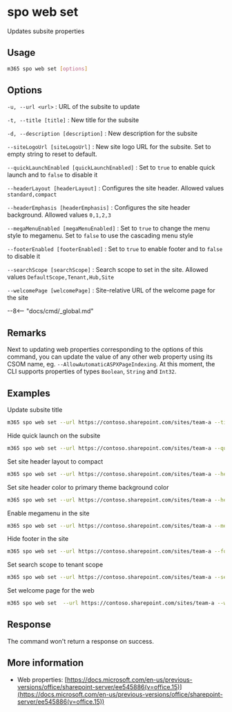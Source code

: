 # spo web set

Updates subsite properties

## Usage

```sh
m365 spo web set [options]
```

## Options

`-u, --url <url>`
: URL of the subsite to update

`-t, --title [title]`
: New title for the subsite

`-d, --description [description]`
: New description for the subsite

`--siteLogoUrl [siteLogoUrl]`
: New site logo URL for the subsite. Set to empty string to reset to default.

`--quickLaunchEnabled [quickLaunchEnabled]`
: Set to `true` to enable quick launch and to `false` to disable it

`--headerLayout [headerLayout]`
: Configures the site header. Allowed values `standard,compact`

`--headerEmphasis [headerEmphasis]`
: Configures the site header background. Allowed values `0,1,2,3`

`--megaMenuEnabled [megaMenuEnabled]`
: Set to `true` to change the menu style to megamenu. Set to `false` to use the cascading menu style

`--footerEnabled [footerEnabled]`
: Set to `true` to enable footer and to `false` to disable it

`--searchScope [searchScope]`
: Search scope to set in the site. Allowed values `DefaultScope,Tenant,Hub,Site`

`--welcomePage [welcomePage]`
: Site-relative URL of the welcome page for the site

--8<-- "docs/cmd/_global.md"

## Remarks

Next to updating web properties corresponding to the options of this command, you can update the value of any other web property using its CSOM name, eg. `--AllowAutomaticASPXPageIndexing`. At this moment, the CLI supports properties of types `Boolean`, `String` and `Int32`.

## Examples

Update subsite title

```sh
m365 spo web set --url https://contoso.sharepoint.com/sites/team-a --title Team-a
```

Hide quick launch on the subsite

```sh
m365 spo web set --url https://contoso.sharepoint.com/sites/team-a --quickLaunchEnabled false
```

Set site header layout to compact

```sh
m365 spo web set --url https://contoso.sharepoint.com/sites/team-a --headerLayout compact
```

Set site header color to primary theme background color

```sh
m365 spo web set --url https://contoso.sharepoint.com/sites/team-a --headerEmphasis 0
```

Enable megamenu in the site

```sh
m365 spo web set --url https://contoso.sharepoint.com/sites/team-a --megaMenuEnabled true
```

Hide footer in the site

```sh
m365 spo web set --url https://contoso.sharepoint.com/sites/team-a --footerEnabled false
```

Set search scope to tenant scope

```sh
m365 spo web set --url https://contoso.sharepoint.com/sites/team-a --searchScope tenant
```

Set welcome page for the web

```sh
m365 spo web set  --url https://contoso.sharepoint.com/sites/team-a --welcomePage "SitePages/new-home.aspx"
```

## Response

The command won't return a response on success.

## More information

- Web properties: [https://docs.microsoft.com/en-us/previous-versions/office/sharepoint-server/ee545886(v=office.15)](https://docs.microsoft.com/en-us/previous-versions/office/sharepoint-server/ee545886(v=office.15))
